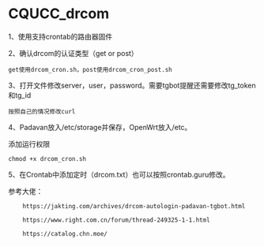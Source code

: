 # CQUCC_drcom

1、使用支持crontab的路由器固件

2、确认drcom的认证类型（get or post）

    get使用drcom_cron.sh，post使用drcom_cron_post.sh
  
3、打开文件修改server，user，password。需要tgbot提醒还需要修改tg_token和tg_id

    按照自己的情况修改curl

4、Padavan放入/etc/storage并保存，OpenWrt放入/etc。

  添加运行权限
  
    chmod +x drcom_cron.sh

5、在Crontab中添加定时（drcom.txt）也可以按照crontab.guru修改。





参考大佬：

        https://jakting.com/archives/drcom-autologin-padavan-tgbot.html
        
        https://www.right.com.cn/forum/thread-249325-1-1.html
        
        https://catalog.chn.moe/
